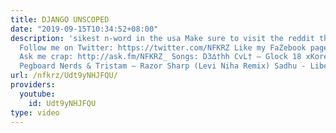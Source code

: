```yaml
---
title: DJANGO UNSCOPED
date: "2019-09-15T10:34:52+08:00"
description: 'sikest n-word in the usa Make sure to visit the reddit thread: http://www.reddit.com/r/montageparodies/comments/2tb249/django_unscoped/
  Follow me on Twitter: https://twitter.com/NFKRZ Like my FaZebook page: https://www.facebook.com/NFKRZ1
  Ask me crap: http://ask.fm/NFKRZ_ Songs: D3∆†hh CvL† – Glock 18 xKore - From Nothing
  Pegboard Nerds & Tristam – Razor Sharp (Levi Niha Remix) Sadhu - Liberty Prime'
url: /nfkrz/Udt9yNHJFQU/
providers:
  youtube:
    id: Udt9yNHJFQU
type: video
---
```

